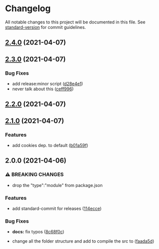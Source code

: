 # Changelog

All notable changes to this project will be documented in this file. See [standard-version](https://github.com/conventional-changelog/standard-version) for commit guidelines.

## [2.4.0](https://github.com/ftdgomez/ftdgomez_utils/compare/v2.3.0...v2.4.0) (2021-04-07)

## [2.3.0](https://github.com/ftdgomez/ftdgomez_utils/compare/v2.2.0...v2.3.0) (2021-04-07)


### Bug Fixes

* add release:minor script ([d28e4e1](https://github.com/ftdgomez/ftdgomez_utils/commit/d28e4e1cd6228332acd47d844009575b7d6c222e))
* never talk about this ([ceff996](https://github.com/ftdgomez/ftdgomez_utils/commit/ceff99626e4140c8d9e59d6d49dbc5eab6fc0e47))

## [2.2.0](https://github.com/ftdgomez/ftdgomez_utils/compare/v2.1.0...v2.2.0) (2021-04-07)

## [2.1.0](https://github.com/ftdgomez/ftdgomez_utils/compare/v2.0.0...v2.1.0) (2021-04-07)


### Features

* add cookies dep. to default ([b01a59f](https://github.com/ftdgomez/ftdgomez_utils/commit/b01a59ff961cceb156b49ae10b92fc6eb24e645e))

## 2.0.0 (2021-04-06)


### ⚠ BREAKING CHANGES

* drop the "type":"module" from package.json

### Features

* add standard-commit for releases ([114ecce](https://github.com/ftdgomez/ftdgomez_utils/commit/114ecce8780af4f40b5b2d23cf4b14d91663eaae))


### Bug Fixes

* **docs:** fix typos ([8c68f0c](https://github.com/ftdgomez/ftdgomez_utils/commit/8c68f0cd5596358cbc72b1ef8941e1bdf8fe3d37))


* change all the folder structure and add to compile the src to ([faada5d](https://github.com/ftdgomez/ftdgomez_utils/commit/faada5d2b42ac09e8fb57a8c15fbb34350362a31))
